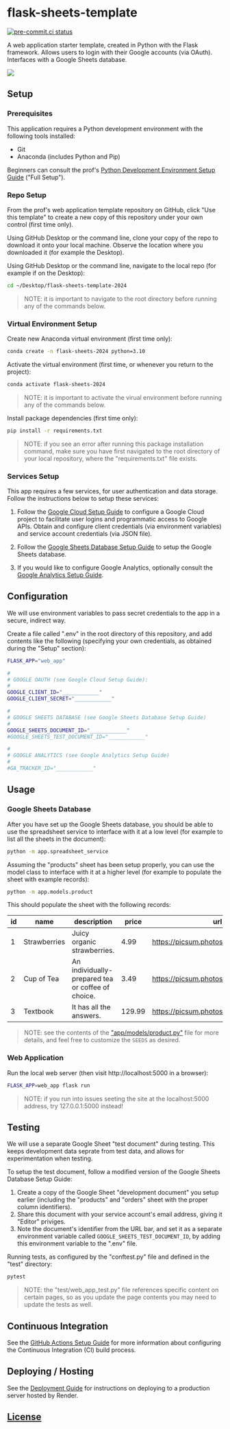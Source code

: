 # flask-sheets-template

[![pre-commit.ci status](https://results.pre-commit.ci/badge/github/bdunnette/flask-sheets-template/main.svg)](https://results.pre-commit.ci/latest/github/bdunnette/flask-sheets-template/main)

A web application starter template, created in Python with the Flask framework. Allows users to login with their Google accounts (via OAuth). Interfaces with a Google Sheets database.

![](./docs/images/products-page-screenshot.png)

## Setup

### Prerequisites

This application requires a Python development environment with the following tools installed:

- Git
- Anaconda (includes Python and Pip)

Beginners can consult the prof's [Python Development Environment Setup Guide](https://github.com/prof-rossetti/intro-to-python/blob/main/exercises/local-dev-setup/README.md#option-b-full-setup) ("Full Setup").


### Repo Setup

From the prof's web application template repository on GitHub, click "Use this template" to create a new copy of this repository under your own control (first time only).

Using GitHub Desktop or the command line, clone your copy of the repo to download it onto your local machine. Observe the location where you downloaded it (for example the Desktop).

Using GitHub Desktop or the command line, navigate to the local repo (for example if on the Desktop):

```sh
cd ~/Desktop/flask-sheets-template-2024
```

> NOTE: it is important to navigate to the root directory before running any of the commands below.


### Virtual Environment Setup

Create new Anaconda virtual environment (first time only):

```sh
conda create -n flask-sheets-2024 python=3.10
```

Activate the virtual environment (first time, or whenever you return to the project):

```sh
conda activate flask-sheets-2024
```

> NOTE: it is important to activate the virual environment before running any of the commands below.

Install package dependencies (first time only):

```sh
pip install -r requirements.txt
```

> NOTE: if you see an error after running this package installation command, make sure you have first navigated to the root directory of your local repository, where the "requirements.txt" file exists.

### Services Setup

This app requires a few services, for user authentication and data storage. Follow the instructions below to setup these services:

1. Follow the [Google Cloud Setup Guide](./docs/GOOGLE_CLOUD.md) to configure a Google Cloud project to facilitate user logins and programmatic access to Google APIs. Obtain and configure client credentials (via environment variables) and service account credentials (via JSON file).

2. Follow the [Google Sheets Database Setup Guide](./docs/GOOGLE_SHEETS.md) to setup the Google Sheets database.

3. If you would like to configure Google Analytics, optionally consult the [Google Analytics Setup Guide](./docs/GOOGLE_ANALYTICS.md).


## Configuration

We will use environment variables to pass secret credentials to the app in a secure, indirect way.

Create a file called ".env" in the root directory of this repository, and add contents like the following (specifying your own credentials, as obtained during the "Setup" section):

```sh
FLASK_APP="web_app"

#
# GOOGLE OAUTH (see Google Cloud Setup Guide):
#
GOOGLE_CLIENT_ID="____________"
GOOGLE_CLIENT_SECRET="____________"

#
# GOOGLE SHEETS DATABASE (see Google Sheets Database Setup Guide)
#
GOOGLE_SHEETS_DOCUMENT_ID="____________"
#GOOGLE_SHEETS_TEST_DOCUMENT_ID="____________"

#
# GOOGLE ANALYTICS (see Google Analytics Setup Guide)
#
#GA_TRACKER_ID="____________"
```




## Usage

### Google Sheets Database

After you have set up the Google Sheets database, you should be able to use the spreadsheet service to interface with it at a low level (for example to list all the sheets in the document):

```sh
python -m app.spreadsheet_service
```

Assuming the "products" sheet has been setup properly, you can use the model class to interface with it at a higher level (for example to populate the sheet with example records):

```sh
python -m app.models.product
```

This should populate the sheet with the following records:

| id  | name         | description                                       | price  | url                                   | created_at |
| --- | ------------ | ------------------------------------------------- | ------ | ------------------------------------- | ---------- |
| 1   | Strawberries | Juicy organic strawberries.                       | 4.99   | https://picsum.photos/id/1080/360/200 | ...        |
| 2   | Cup of Tea   | An individually-prepared tea or coffee of choice. | 3.49   | https://picsum.photos/id/225/360/200  | ...        |
| 3   | Textbook     | It has all the answers.                           | 129.99 | https://picsum.photos/id/24/360/200   | ...        |

> NOTE: see the contents of the ["app/models/product.py"](/app/models/product.py) file for more details, and feel free to customize the `SEEDS` as desired.

### Web Application

Run the local web server (then visit http://localhost:5000 in a browser):

```sh
FLASK_APP=web_app flask run
```

> NOTE: if you run into issues seeting the site at the localhost:5000 address, try 127.0.0.1:5000 instead!



## Testing

We will use a separate Google Sheet "test document" during testing. This keeps development data seprate from test data, and allows for experimentation when testing.

To setup the test document, follow a modified version of the Google Sheets Database Setup Guide:
  1. Create a copy of the Google Sheet "development document" you setup earlier (including the "products" and "orders" sheet with the proper column identifiers).
  2. Share this document with your service account's email address, giving it "Editor" priviges.
  3. Note the document's identifier from the URL bar, and set it as a separate environment variable called `GOOGLE_SHEETS_TEST_DOCUMENT_ID`, by adding this environment variable to the ".env" file.

Running tests, as configured by the "conftest.py" file and defined in the "test" directory:

```sh
pytest
```

> NOTE: the "test/web_app_test.py" file references specific content on certain pages, so as you update the page contents you may need to update the tests as well.

## Continuous Integration

See the [GitHub Actions Setup Guide](/docs/GITHUB_ACTIONS.md) for more information about configuring the Continuous Integration (CI) build process.

## Deploying / Hosting

See the [Deployment Guide](/docs/RENDER.md) for instructions on deploying to a production server hosted by Render.



## [License](/LICENSE.md)
